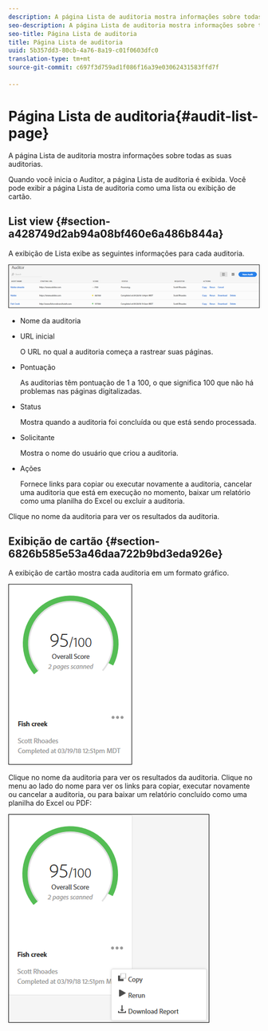```yaml
---
description: A página Lista de auditoria mostra informações sobre todas as suas auditorias.
seo-description: A página Lista de auditoria mostra informações sobre todas as suas auditorias.
seo-title: Página Lista de auditoria
title: Página Lista de auditoria
uuid: 5b357dd3-80cb-4a76-8a19-c01f0603dfc0
translation-type: tm+mt
source-git-commit: c697f3d759ad1f086f16a39e03062431583ffd7f

---
```



# Página Lista de auditoria{#audit-list-page}

A página Lista de auditoria mostra informações sobre todas as suas auditorias.

Quando você inicia o Auditor, a página Lista de auditoria é exibida. Você pode exibir a página Lista de auditoria como uma lista ou exibição de cartão.

## List view {#section-a428749d2ab94a08bf460e6a486b844a}

A exibição de Lista exibe as seguintes informações para cada auditoria.

![](assets/audit-list.png)

* Nome da auditoria
* URL inicial

   O URL no qual a auditoria começa a rastrear suas páginas.
* Pontuação

   As auditorias têm pontuação de 1 a 100, o que significa 100 que não há problemas nas páginas digitalizadas.
* Status

   Mostra quando a auditoria foi concluída ou que está sendo processada.
* Solicitante

   Mostra o nome do usuário que criou a auditoria.
* Ações

   Fornece links para copiar ou executar novamente a auditoria, cancelar uma auditoria que está em execução no momento, baixar um relatório como uma planilha do Excel ou excluir a auditoria.

Clique no nome da auditoria para ver os resultados da auditoria.

## Exibição de cartão {#section-6826b585e53a46daa722b9bd3eda926e}

A exibição de cartão mostra cada auditoria em um formato gráfico.

![](assets/card.png)

Clique no nome da auditoria para ver os resultados da auditoria. Clique no menu ao lado do nome para ver os links para copiar, executar novamente ou cancelar a auditoria, ou para baixar um relatório concluído como uma planilha do Excel ou PDF:

![](assets/card-menu.png)

